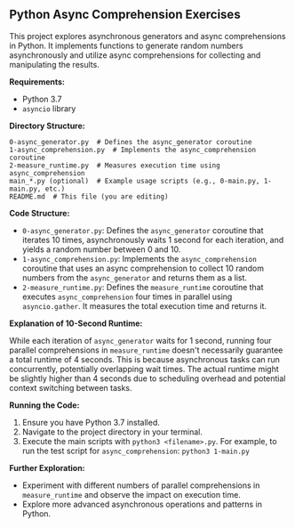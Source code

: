 ## Python Async Comprehension Exercises

This project explores asynchronous generators and async comprehensions in Python. It implements functions to generate random numbers asynchronously and utilize async comprehensions for collecting and manipulating the results.

**Requirements:**

* Python 3.7
* `asyncio` library

**Directory Structure:**

```
0-async_generator.py  # Defines the async_generator coroutine
1-async_comprehension.py  # Implements the async_comprehension coroutine
2-measure_runtime.py  # Measures execution time using async_comprehension
main_*.py (optional)  # Example usage scripts (e.g., 0-main.py, 1-main.py, etc.)
README.md  # This file (you are editing)
```

**Code Structure:**

* `0-async_generator.py`: Defines the `async_generator` coroutine that iterates 10 times, asynchronously waits 1 second for each iteration, and yields a random number between 0 and 10.
* `1-async_comprehension.py`: Implements the `async_comprehension` coroutine that uses an async comprehension to collect 10 random numbers from the `async_generator` and returns them as a list.
* `2-measure_runtime.py`: Defines the `measure_runtime` coroutine that executes `async_comprehension` four times in parallel using `asyncio.gather`. It measures the total execution time and returns it.

**Explanation of 10-Second Runtime:**

While each iteration of `async_generator` waits for 1 second, running four parallel comprehensions in `measure_runtime` doesn't necessarily guarantee a total runtime of 4 seconds. This is because asynchronous tasks can run concurrently, potentially overlapping wait times. The actual runtime might be slightly higher than 4 seconds due to scheduling overhead and potential context switching between tasks.

**Running the Code:**

1. Ensure you have Python 3.7 installed.
2. Navigate to the project directory in your terminal.
3. Execute the main scripts with `python3 <filename>.py`. For example, to run the test script for `async_comprehension`: `python3 1-main.py`

**Further Exploration:**

* Experiment with different numbers of parallel comprehensions in `measure_runtime` and observe the impact on execution time.
* Explore more advanced asynchronous operations and patterns in Python.
